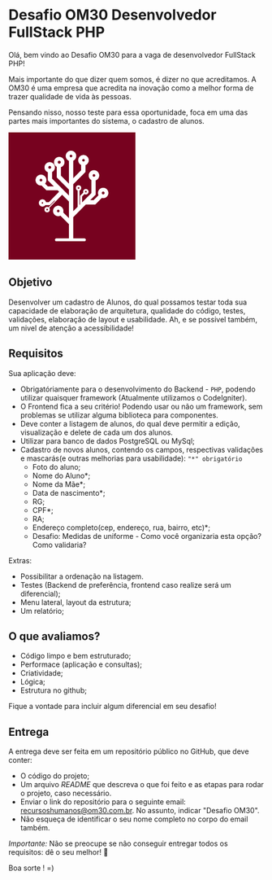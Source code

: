 
# Desafio OM30 Desenvolvedor FullStack PHP


Olá, bem vindo ao Desafio OM30 para a vaga de desenvolvedor FullStack PHP!

Mais importante do que dizer quem somos, é dizer no que acreditamos. A OM30 é uma empresa que acredita na inovação como a melhor forma de trazer qualidade de vida às pessoas.

Pensando nisso, nosso teste para essa oportunidade, foca em uma das partes mais importantes do sistema, o cadastro de alunos.



<img src="logo.png" alt="Logo OM30" width="250" />

## Objetivo

Desenvolver um cadastro de Alunos, do qual possamos testar toda sua capacidade de elaboração de arquitetura, qualidade do código, testes, validações, elaboração de layout e usabilidade. Ah, e se possivel também, um nivel de atenção a acessibilidade!


## Requisitos


Sua aplicação deve:

- Obrigatóriamente para o desenvolvimento do Backend - `PHP`, podendo utilizar quaisquer framework (Atualmente utilizamos o CodeIgniter).
- O Frontend fica a seu critério! Podendo usar ou não um framework, sem problemas se utilizar alguma biblioteca para componentes.
- Deve conter a listagem de alunos, do qual deve permitir a edição, visualização e delete de cada um dos alunos.
- Utilizar para banco de dados PostgreSQL ou MySql;
- Cadastro de novos alunos, contendo os campos, respectivas validações e mascarás(e outras melhorias para usabilidade):
`"*" obrigatório` 
  - Foto do aluno;
  - Nome do Aluno*;
  - Nome da Mãe*;
  - Data de nascimento*;
  - RG;
  - CPF*;
  - RA;
  - Endereço completo(cep, endereço, rua, bairro, etc)*;
  - Desafio: Medidas de uniforme - Como você organizaria esta opção? Como validaria?


Extras:
- Possibilitar a ordenação na listagem.
- Testes (Backend de preferência, frontend caso realize será um diferencial);
- Menu lateral, layout da estrutura;
- Um relatório;

## O que avaliamos?
- Código limpo e bem estruturado;
- Performace (aplicação e consultas);
- Criatividade;
- Lógica;
- Estrutura no github;

Fique a vontade para incluir algum diferencial em seu desafio!

## Entrega

A entrega deve ser feita em um repositório público no GitHub, que deve conter:

- O código do projeto;
- Um arquivo *README* que descreva o que foi feito e as etapas para rodar o projeto, caso necessário.
- Enviar o link do repositório para o seguinte email: recursoshumanos@om30.com.br. No assunto, indicar "Desafio OM30". 
- Não esqueça de identificar o seu nome completo no corpo do email também.


*Importante:* Não se preocupe se não conseguir entregar todos os requisitos: dê o seu melhor! :muscle:

Boa sorte ! =)
